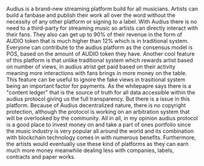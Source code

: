   Audius is a brand-new streaming platform build for all musicians. Artists can build a fanbase and publish their work all over the word without the necessity of any other platform or signing to a label. With Audius there is no need to a third-party for streaming music so artists can directly interact with their fans. They also can get up to 90% of their revenue in the form of AUDIO token that is much higher than 12% which is in traditional system. Everyone can contribute to the audius platform as 
the consensus model is POS, based on the amount of AUDIO token they have. Another cool feature of this platform is that unlike traditional system which rewards artist 
based on number of views, in audius atrist get paid based on their activity meaning more interactions with fans brings in more money on the table. This feature 
can be useful to ignore the fake views in trasitional system being an important factor for payments.
  As the whitepapre says there is a "content ledger" that is the source of truth for all data accessible within the audius protocol giving us the full transparency. But 
there is a issue in this platform. Because of Audius decentralized nature, there is no copyright protection, although the protocol is working on an arbitration system
that will be overlooked by the community.
  All in all, in my opinion audius protocol is a good place to invest money on and take a part of ones portfolio since the music industry is very popular all around
the world and its combination with blockchain technology comes in with numerous benefits. Furthermore, the artists would eventually use these kind of platforms as they can earn much more money meanwhile dealing less with companies, labels, contracts and paper works.

